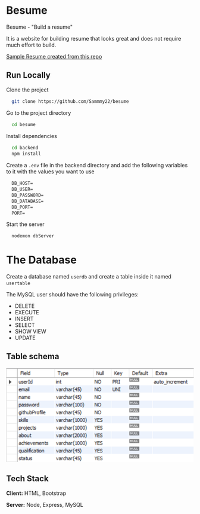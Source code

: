 # Besume

Besume - "Build a resume"

It is a website for building resume that looks great and does not require much effort to build.

[Sample Resume created from this repo](Besume.pdf)

## Run Locally

Clone the project

```bash
  git clone https://github.com/Sammmy22/besume
```

Go to the project directory

```bash
  cd besume
```

Install dependencies

```bash
  cd backend
  npm install
```

Create a `.env` file in the backend directory and add the following variables to it with the values you want to use

```
  DB_HOST=
  DB_USER=
  DB_PASSWORD=
  DB_DATABASE=
  DB_PORT=
  PORT=
```

Start the server

```bash
  nodemon dbServer
```

# The Database

Create a database named `userdb` and create a table inside it named `usertable`

The MySQL user should have the following privileges:

- DELETE
- EXECUTE
- INSERT
- SELECT
- SHOW VIEW
- UPDATE

## Table schema

![App Screenshot](schema.png)

## Tech Stack

**Client:** HTML, Bootstrap

**Server:** Node, Express, MySQL
